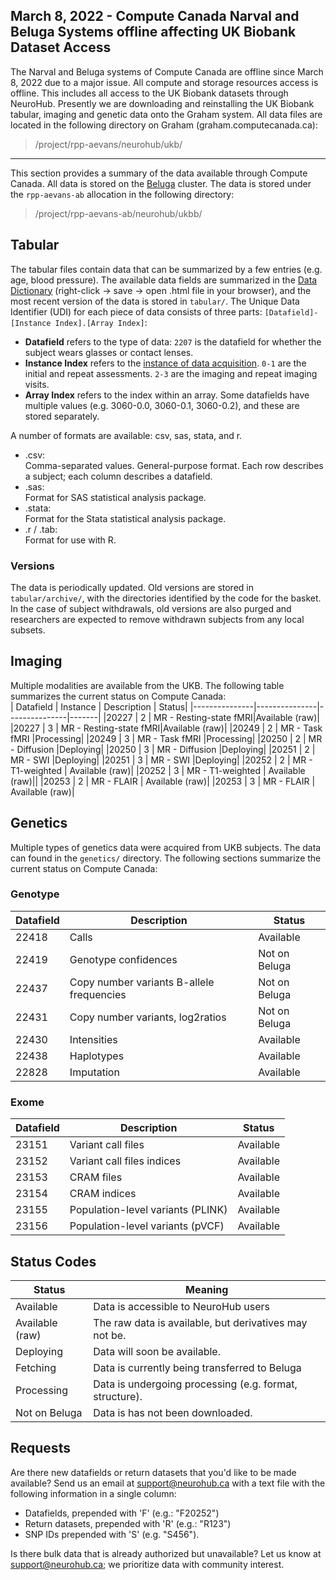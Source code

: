 ## March 8, 2022 - Compute Canada Narval and Beluga Systems offline affecting UK Biobank Dataset Access
The Narval and Beluga systems of Compute Canada are offline since March 8, 2022 due to a major issue. All compute and storage resources access is offline. This includes all access to the UK Biobank datasets through NeuroHub.  Presently we are downloading and reinstalling the UK Biobank tabular, imaging and genetic data onto the Graham system.  All data files are located in the following directory on Graham (graham.computecanada.ca):
> /project/rpp-aevans/neurohub/ukb/


***

This section provides a summary of the data available through Compute Canada. All data is stored on the [Beluga](https://docs.computecanada.ca/wiki/B%C3%A9luga/en) cluster. The data is stored under the `rpp-aevans-ab` allocation in the following directory:  
> /project/rpp-aevans-ab/neurohub/ukbb/  

## Tabular
The tabular files contain data that can be summarized by a few entries (e.g. age, blood pressure). The available data fields are summarized in the [Data Dictionary](dict/dataset.html) (right-click -> save -> open .html file in your browser), and the most recent version of the data is stored in `tabular/`. The Unique Data Identifier (UDI) for each piece of data consists of three parts: `[Datafield]-[Instance Index].[Array Index]`:  
* **Datafield** refers to the type of data: `2207` is the datafield for whether the subject wears glasses or contact lenses.  
* **Instance Index** refers to the [instance of data acquisition](https://biobank.ndph.ox.ac.uk/ukb/instance.cgi?id=2). `0-1` are the initial and repeat assessments. `2-3` are the imaging and repeat imaging visits.  
* **Array Index** refers to the index within an array. Some datafields have multiple values (e.g. 3060-0.0, 3060-0.1, 3060-0.2), and these are stored separately.  
  
A number of formats are available: csv, sas, stata, and r.  
* .csv:  
	Comma-separated values. General-purpose format. Each row describes a subject; each column describes a datafield.  
* .sas:  
	Format for SAS statistical analysis package.  
* .stata:  
	Format for the Stata statistical analysis package.  
* .r / .tab:  
	Format for use with R.  
  
### Versions  
The data is periodically updated. Old versions are stored in `tabular/archive/`, with the directories identified by the code for the basket. In the case of subject withdrawals, old versions are also purged and researchers are expected to remove withdrawn subjects from any local subsets.  
  
## Imaging  
Multiple modalities are available from the UKB. The following table summarizes the current status on Compute Canada:  
| Datafield	| Instance	| Description	| Status|
|---------------|---------------|---------------|-------|
|20227		| 2		| MR - Resting-state fMRI|Available (raw)|
|20227		| 3		| MR - Resting-state fMRI|Available (raw)|
|20249		| 2		| MR - Task fMRI	|Processing|
|20249		| 3		| MR - Task fMRI	|Processing|
|20250		| 2		| MR - Diffusion	|Deploying|
|20250		| 3		| MR - Diffusion	|Deploying|
|20251		| 2		| MR - SWI	|Deploying|
|20251		| 3		| MR - SWI	|Deploying|
|20252		| 2		| MR - T1-weighted 	| Available (raw)|
|20252		| 3		| MR - T1-weighted 	| Available (raw)||
|20253		| 2		| MR - FLAIR	| Available  (raw)|
|20253		| 3		| MR - FLAIR	| Available (raw)|


## Genetics
Multiple types of genetics data were acquired from UKB subjects. The data can found in the `genetics/` directory. The following sections summarize the current status on Compute Canada:  
### Genotype  
|Datafield	|Description	|Status|
|---------------|---------------|------|
|22418		|Calls		|Available|
|22419		|Genotype confidences |Not on Beluga|
|22437		|Copy number variants B-allele frequencies |Not on Beluga|
|22431		|Copy number variants, log2ratios |Not on Beluga|
|22430		|Intensities	|Available|
|22438		|Haplotypes	|Available|
|22828		|Imputation	|Available|

### Exome
|Datafield	|Description	|Status|
|---------------|---------------|------|
|23151		|Variant call files|Available|
|23152		|Variant call files indices|Available|
|23153		|CRAM files	|Available|
|23154		|CRAM indices	|Available|
|23155		|Population-level variants (PLINK)|Available|
|23156		|Population-level variants (pVCF)|Available|

## Status Codes  
|Status		|Meaning|
|---------------|-------|
|Available	|Data is accessible to NeuroHub users|
|Available (raw)|The raw data is available, but derivatives may not be.|
|Deploying	|Data will soon be available.|
|Fetching	|Data is currently being transferred to Beluga|
|Processing	|Data is undergoing processing (e.g. format, structure).|
|Not on Beluga	|Data is has not been downloaded.|

## Requests
Are there new datafields or return datasets that you'd like to be made available? Send us an email at [support@neurohub.ca](mailto:support@neurohub.ca) with a text file with the following information in a single column:  
* Datafields, prepended with 'F' (e.g.: "F20252")  
* Return datasets, prepended with 'R' (e.g.: "R123")  
* SNP IDs prepended with 'S' (e.g. "S456").  
  
Is there bulk data that is already authorized but unavailable? Let us know at [support@neurohub.ca](mailto:support@neurohub.ca); we prioritize data with community interest.
